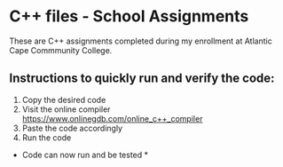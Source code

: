 # C++ files - School Assignments

These are C++ assignments completed during my enrollment at Atlantic Cape Commmunity College.

## Instructions to quickly run and verify the code:
1. Copy the desired code
2. Visit the online compiler https://www.onlinegdb.com/online_c++_compiler
3. Paste the code accordingly
4. Run the code
* Code can now run and be tested *
